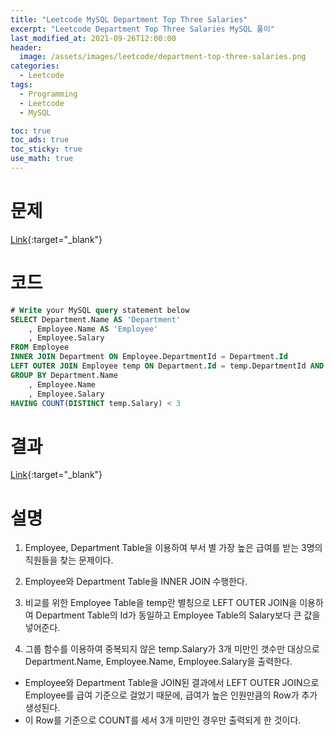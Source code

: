 ```yaml
---
title: "Leetcode MySQL Department Top Three Salaries"
excerpt: "Leetcode Department Top Three Salaries MySQL 풀이"
last_modified_at: 2021-09-26T12:00:00
header:
  image: /assets/images/leetcode/department-top-three-salaries.png
categories:
  - Leetcode
tags:
  - Programming
  - Leetcode
  - MySQL

toc: true
toc_ads: true
toc_sticky: true
use_math: true
---
```

# 문제
[Link](https://leetcode.com/problems/department-top-three-salaries/){:target="_blank"}

# 코드
```sql
# Write your MySQL query statement below
SELECT Department.Name AS 'Department'
    , Employee.Name AS 'Employee'
    , Employee.Salary
FROM Employee
INNER JOIN Department ON Employee.DepartmentId = Department.Id
LEFT OUTER JOIN Employee temp ON Department.Id = temp.DepartmentId AND Employee.Salary < temp.Salary
GROUP BY Department.Name
    , Employee.Name
    , Employee.Salary
HAVING COUNT(DISTINCT temp.Salary) < 3
```

# 결과
[Link](https://leetcode.com/submissions/detail/561049407/){:target="_blank"}

# 설명
1. Employee, Department Table을 이용하여 부서 별 가장 높은 급여를 받는 3명의 직원들을 찾는 문제이다.

2. Employee와 Department Table을 INNER JOIN 수행한다.

3. 비교를 위한 Employee Table을 temp란 별칭으로 LEFT OUTER JOIN을 이용하여 Department Table의 Id가 동일하고 Employee Table의 Salary보다 큰 값을 넣어준다.

4. 그룹 함수를 이용하여 중복되지 않은 temp.Salary가 3개 미만인 갯수만 대상으로 Department.Name, Employee.Name, Employee.Salary을 출력한다.
- Employee와 Department Table을 JOIN된 결과에서 LEFT OUTER JOIN으로 Employee를 급여 기준으로 걸었기 때문에, 급여가 높은 인원만큼의 Row가 추가 생성된다.
- 이 Row를 기준으로 COUNT를 세서 3개 미만인 경우만 출력되게 한 것이다.